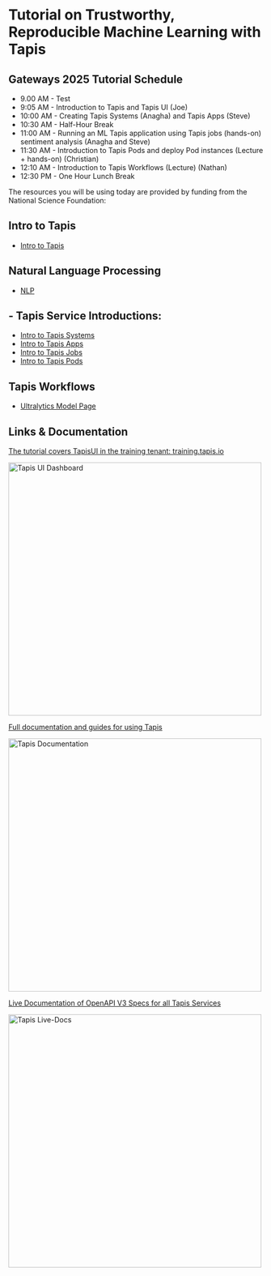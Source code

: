 # Tutorial on Trustworthy, Reproducible Machine Learning with Tapis

## Gateways 2025 Tutorial Schedule
* 9.00 AM - Test
* 9:05 AM - Introduction to Tapis and Tapis UI (Joe)
* 10:00 AM - Creating Tapis Systems (Anagha) and Tapis Apps (Steve)
* 10:30 AM - Half-Hour Break
* 11:00 AM - Running an ML Tapis application using Tapis jobs (hands-on) sentiment analysis (Anagha and Steve)
* 11:30 AM - Introduction to Tapis Pods and deploy Pod instances (Lecture + hands-on) (Christian)
* 12:10 AM - Introduction to Tapis Workflows (Lecture) (Nathan)
* 12:30 PM - One Hour Lunch Break

The resources you will be using today are provided by funding from the National Science Foundation:

## Intro to Tapis 
* [Intro to Tapis](./Intro_Tapis/01-intro-to-tapis.md)
 
## Natural Language Processing
* [NLP](./NLP/nlp.md)

## - Tapis Service Introductions:
* [Intro to Tapis Systems](./Tapis_systems/02-systems.md)
* [Intro to Tapis Apps](./Tapis_apps_jobs/03-apps.md)
* [Intro to Tapis Jobs](./Tapis_apps_jobs/04-jobs.md)
* [Intro to Tapis Pods](./Tapis_pods/05-pods.md)

## Tapis Workflows
* [Ultralytics Model Page](https://docs.ultralytics.com/models/yolov9/#supported-tasks-and-modes)


## Links & Documentation
[The tutorial covers TapisUI in the training tenant: training.tapis.io](https://training.tapis.io)

<img src="/assets/tapisui_home.png" alt="Tapis UI Dashboard" width="500">

[Full documentation and guides for using Tapis](https://tapis.readthedocs.io/en/latest)

<img src="/assets/docs.png" alt="Tapis Documentation" width="500">

[Live Documentation of OpenAPI V3 Specs for all Tapis Services](https://tapis-project.github.io/live-docs)

<img src="/assets/livedocs.png" alt="Tapis Live-Docs" width="500">